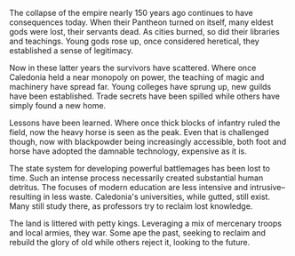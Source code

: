 The collapse of the empire nearly 150 years ago continues to have consequences today. When their Pantheon turned on itself, many eldest gods were lost, their servants dead. As cities burned, so did their libraries and teachings. Young gods rose up, once considered heretical, they established a sense of legitimacy. 

Now in these latter years the survivors have scattered. Where once Caledonia held a near monopoly on power, the teaching of magic and machinery have spread far. Young colleges have sprung up, new guilds have been established. Trade secrets have been spilled while others have simply found a new home.

Lessons have been learned. Where once thick blocks of infantry ruled the field, now the heavy horse is seen as the peak. Even that is challenged though, now with blackpowder being increasingly accessible, both foot and horse have adopted the damnable technology, expensive as it is.

The state system for developing powerful battlemages has been lost to time. Such an intense process necessarily created substantial human detritus. The focuses of modern education are less intensive and intrusive–resulting in less waste. Caledonia's universities, while gutted, still exist. Many still study there, as professors try to reclaim lost knowledge. 

The land is littered with petty kings. Leveraging a mix of mercenary troops and local armies, they war. Some ape the past, seeking to reclaim and rebuild the glory of old while others reject it, looking to the future.